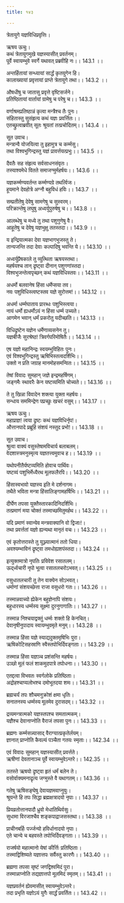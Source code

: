 ```yaml
---
title: १४३

---
```

त्रेतायुगे यज्ञविधिप्रवृत्तिः।  
  
ऋषय ऊचुः।  
कथं त्रेतायुगमुखे यज्ञस्यासीत् प्रवर्तनम्।  
पूर्वे स्वायम्भुवे स्वर्गे यथावत् प्रब्रवीहि नः।। 143.1 ।।  
  
अन्तर्हितायां सन्ध्यायां सार्द्धं कृतयुगेन हि।  
कालाख्यायां प्रवृत्तायां प्राप्ते त्रेतायुगे तथा।। 143.2 ।।  
  
औषधीषु च जातासु प्रवृत्ते वृष्टिसर्जने।  
प्रतिष्ठितायां वार्तायां ग्रामेषु च परेषु च।। 143.3 ।।  
  
वर्णाश्रमप्रतिष्ठान्नं कृत्वा मन्त्रैश्च तैः पुनः।  
संहितास्तु सुसंहृत्य कथं यज्ञः प्रवर्त्तितः।।  
एतच्छ्रुत्वाब्रवीत् सूतः श्रूयतां तत्प्रचोदितम्।। 143.4 ।।  
  
सूत उवाच।  
मन्त्रान्वै योजयित्वा तु इहामुत्र च कर्म्मसु।  
तथा विश्वभुगिन्द्रस्तु यज्ञं प्रावर्त्तयत्प्रभुः।। 143.5 ।।  
  
दैवतैः सह संहृत्य सर्वसाधनसंवृतः।  
तस्याश्वमेधे वितते समाजग्मुर्महर्षयः।। 143.6 ।।  
  
यज्ञकर्म्मण्यवर्तन्त कर्म्मण्यग्रे तथर्त्विजः।  
हूयमाने देवहोत्रे अग्नौ बहुविधं हविः।। 143.7 ।।  
  
सम्प्रतीतेषु देवेषु सामगेषु च सुस्वरम्।  
परिक्रान्तेषु लघुषु अध्वर्युपुरुषेषु च।। 143.8 ।।  
  
आलब्धेषु च मध्ये तु तथा पशुगुणेषु वै।  
आहूतेषु च देवेषु यज्ञभुक्षु ततस्तदा।। 143.9 ।।  
  
य इन्द्रियात्मका देवा यज्ञभागभुजस्तु ते।  
तान्यजन्ति तदा देवाः कल्पादिषु भवन्ति ये।। 143.10 ।।  
  
अध्वर्युप्रैषकाले तु व्युत्थिता ऋषयस्तथा।  
महर्षयश्च तान् द्रृष्ट्वा दीनान् पशुगणांस्तदा।  
विश्वभुजन्तेत्वपृच्छन् कथं यज्ञविधिस्तवः।। 143.11 ।।  
  
अधर्मो बलवानेष हिंसा धर्मेप्सया तव।  
नवः पशुविधिस्त्वष्टस्तव यज्ञे सुरोत्तम!।। 143.12 ।।  
  
अधर्मा धर्म्मघाताय प्रारब्धः पशुभिस्त्वया।  
नायं धर्मो ह्यधर्मोऽयं न हिंसा धर्म्म उच्यते।  
आगमेन भवान् धर्मं प्रकरोतु यदीच्छति।। 143.13 ।।  
  
विधिद्रृष्टेन यज्ञेन धर्मेणाव्यसनेन तु।  
यज्ञबीजैः सुरश्रेष्ठ! त्रिवर्गपरिमोषितैः।। 143.14 ।।  
  
एष यज्ञो महानिन्द्रः स्वयम्भुविहितः पुनः।  
एवं विश्वभुगिन्द्रस्तु ऋषिभिस्तत्वदर्शिभिः।।  
उक्तो न प्रति जग्राह मानमोहसमन्वितः।। 143.15 ।।  
  
तेषां विवादः सुमहान् जज्ञे इन्द्रमहर्षिणम्।  
जङ्गमैः स्थावरैः केन यष्टव्यमिति चोच्यते।। 143.16 ।।  
  
ते तु खिन्ना विवादेन शक्त्या युक्ता महर्षयः।  
सन्धाय सममिन्द्रेण पप्रच्छुः खचरं वसुम्।। 143.17 ।।  
  
ऋषय ऊचुः।  
महाप्राज्ञ! त्वया द्रृष्टः कथं यज्ञविधिर्नृप!।  
औत्तानपादे प्रब्रूहि संशयं नस्तुद प्रभो!।। 143.18 ।।  
  
सूत उवाच।  
श्रुत्वा वाक्यं वसुस्तेषामविचार्य बलाबलम्।  
वेदशास्त्रमनुस्मृत्य यज्ञतत्त्वमुवाच ह।। 143.19 ।।  
  
यथोपनीतैर्यष्टव्यमिति होवाच पार्थिवः।  
यष्टव्यं पशुभिर्मेध्यैरथ मूलफलैरपि।। 143.20 ।।  
  
हिंसास्वभावो यज्ञस्य इति मे दर्शनागमः।  
तथैते भविता मन्त्रा हिंसालिङ्गामहर्षिभिः।। 143.21 ।।  
  
दीर्घेण तपसा युक्तैस्तारकादिनिदर्शिभिः।  
तत्प्रमाणं मया चोक्तं तस्माच्छमितुमर्हथ।। 143.22 ।।  
  
यदि प्रमाणं स्वान्येव मन्त्रवाक्यानि वो द्विजाः!।  
तथा प्रवर्त्ततां यज्ञो ह्यन्यथा मानृतं वचः।। 143.23 ।।  
  
एवं कृतोत्तरास्ते तु युञ्ज्यात्मानं ततो धिया।  
अवश्यम्भाविनं द्रृष्ट्वा तमधोह्यशपंस्तदा।। 143.24 ।।  
  
इत्युक्तमात्रो नृपतिः प्रविवेश रसातलम्।  
ऊद्‌र्ध्वचारी नृपो भूत्वा रसातलचरोऽभवत्।। 143.25 ।।  
  
वसुधातलचारी तु तेन वाक्येन सोऽभवत्।  
धर्माणां संशयच्छेत्ता राजा वसुधरो गतः।। 143.26 ।।  
  
तस्मान्नवाच्यो ह्येकेन बहुज्ञेनापि संशयः।  
बहुधारस्य धर्म्मस्य सूक्ष्मा दुरनुगागातिः।। 143.27 ।।  
  
तस्मान्न निश्चयाद्वक्तुं धर्म्मः शक्तो हि केनचित्।  
देवानृषीनुपादाय स्वायम्भुवमृते मनुम्।। 143.28 ।।  
  
तस्मान्न हिंसा यज्ञे स्याद्यदुक्तमृषिभिः पुरा।  
ऋषिकोटिसहस्राणि स्वैस्तपोभिर्दिवङ्गताः।। 143.29 ।।  
  
तस्मान्न हिंसा यज्ञञ्च प्रशंसन्ति महर्षयः।  
उञ्छो मूलं फलं शाकमुदपात्रे तपोधनाः।। 143.30 ।।  
  
एतद्दत्वा विभवतः स्वर्गलोके प्रतिष्ठिताः।  
अद्रोहश्चाप्यलोभश्च दमोभूतदया शमः।। 143.31 ।।  
  
ब्रह्मचर्यं तपः शौचमनुक्रोशं क्षमा धृतिः।  
सनातनस्य धर्म्मस्य मूलमेव दुरासदम्।। 143.32 ।।  
  
द्रव्यमन्त्रात्मको यज्ञस्तपश्च समतात्मकम्।  
यज्ञैश्च देवानाप्नोति वैराजं तपसा पुनः।। 143.33 ।।  
  
ब्रह्मणः कर्म्मसन्न्यासाद् वैराग्यात्प्रकृतेर्लयम्।  
ज्ञानात् प्राप्नोति कैवल्यं पञ्चैता गतयः स्मृताः।। 142.34 ।।  
  
एवं विवादः सुमहान् यज्ञस्यासीत् प्रवर्त्तते।  
ऋषीणां देवतानाञ्च पूर्वे स्वायम्भुवेऽन्तरे।। 142.35 ।।  
  
ततस्ते ऋषयो द्रृष्ट्वा हृतं धर्मं बलेन ते।  
वसोर्वाक्यमनाद्रृत्य जग्मुस्ते वै यथागतम्।। 143.36 ।।  
  
गतेषु ऋषिसङ्घेषु देवायज्ञमवाप्नुयुः।  
श्रूयन्ते हि तपः सिद्धा ब्रह्मक्षत्रादयो नृपाः।। 143.37 ।।  
  
प्रियव्रतोत्तानपादौ ध्रुवो मेधातिथिर्वसुः।  
सुधामा विरजाश्चैव शङ्कपाद्राजसस्तथा।। 143.38 ।।  
  
प्राचीनबर्हिः पर्ज्जन्यो हविर्धानादयो नृपाः।  
एते चान्ये च बहवस्ते तपोभिर्दिवङ्गताः।। 143.39 ।।  
  
राजर्षयो महात्मानो येषां कीर्त्तिः प्रतिष्ठिताः।  
तस्माद्विशिष्यते यज्ञात्तपः सर्वैस्तु कारणैः।। 143.40 ।।  
  
ब्रह्मणा तपसा सृष्टं जगद्विश्वमिदं पुरा।  
तस्मान्नाप्नोति तद्यज्ञात्तपो मूलमिदं स्मृतम्।। 143.41 ।।  
  
यज्ञप्रवर्तनं ह्येवमासीत् स्वायम्भुवेऽन्तरे।  
तदा प्रभृति यज्ञोऽयं युगैः सार्द्धं प्रवर्तितः।। 143.42 ।।